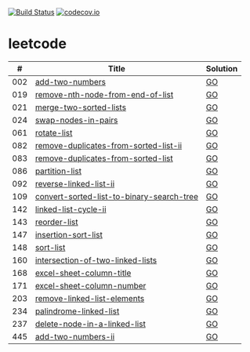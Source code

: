 [![Build Status](https://www.travis-ci.org/caoxiaolin/leetcode.svg?branch=master)](https://www.travis-ci.org/caoxiaolin/leetcode)
[![codecov.io](https://codecov.io/github/caoxiaolin/leetcode/coverage.svg?branch=master)](https://codecov.io/github/caoxiaolin/leetcode?branch=master)

# leetcode

| # | Title | Solution |
|---| ----- | -------- |
|002|[add-two-numbers](https://leetcode-cn.com/problems/add-two-numbers/description/)|[GO](./src/002.add-two-numbers.go)|
|019|[remove-nth-node-from-end-of-list](https://leetcode-cn.com/problems/remove-nth-node-from-end-of-list/description/)|[GO](./src/019.remove-nth-node-from-end-of-list.go)|
|021|[merge-two-sorted-lists](https://leetcode-cn.com/problems/merge-two-sorted-lists/description/)|[GO](./src/021.merge-two-sorted-lists.go)|
|024|[swap-nodes-in-pairs](https://leetcode-cn.com/problems/swap-nodes-in-pairs/description/)|[GO](./src/024.swap-nodes-in-pairs.go)|
|061|[rotate-list](https://leetcode-cn.com/problems/rotate-list/description/)|[GO](./src/061.rotate-list.go)|
|082|[remove-duplicates-from-sorted-list-ii](https://leetcode-cn.com/problems/remove-duplicates-from-sorted-list-ii/description/)|[GO](./src/082.remove-duplicates-from-sorted-list-ii.go)|
|083|[remove-duplicates-from-sorted-list](https://leetcode-cn.com/problems/remove-duplicates-from-sorted-list/description/)|[GO](./src/083.remove-duplicates-from-sorted-list.go)|
|086|[partition-list](https://leetcode-cn.com/problems/partition-list/description/)|[GO](./src/086.partition-list.go)|
|092|[reverse-linked-list-ii](https://leetcode-cn.com/problems/reverse-linked-list-ii/description/)|[GO](./src/092.reverse-linked-list-ii.go)|
|109|[convert-sorted-list-to-binary-search-tree](https://leetcode-cn.com/problems/convert-sorted-list-to-binary-search-tree/description/)|[GO](./src/109.convert-sorted-list-to-binary-search-tree.go)|
|142|[linked-list-cycle-ii](https://leetcode-cn.com/problems/linked-list-cycle-ii/description/)|[GO](./src/142.linked-list-cycle-ii.go)|
|143|[reorder-list](https://leetcode-cn.com/problems/reorder-list/description/)|[GO](./src/143.reorder-list.go)|
|147|[insertion-sort-list](https://leetcode-cn.com/problems/insertion-sort-list/description/)|[GO](./src/147.insertion-sort-list.go)|
|148|[sort-list](https://leetcode-cn.com/problems/sort-list/description/)|[GO](./src/148.sort-list.go)|
|160|[intersection-of-two-linked-lists](https://leetcode-cn.com/problems/intersection-of-two-linked-lists/description/)|[GO](./src/160.intersection-of-two-linked-lists.go)|
|168|[excel-sheet-column-title](https://leetcode-cn.com/problems/excel-sheet-column-title/description/)|[GO](./src/168.excel-sheet-column-title.go)|
|171|[excel-sheet-column-number](https://leetcode-cn.com/problems/excel-sheet-column-number/description/)|[GO](./src/171.excel-sheet-column-number.go)|
|203|[remove-linked-list-elements](https://leetcode-cn.com/problems/remove-linked-list-elements/description/)|[GO](./src/203.remove-linked-list-elements.go)|
|234|[palindrome-linked-list](https://leetcode-cn.com/problems/palindrome-linked-list/description/)|[GO](./src/234.palindrome-linked-list.go)|
|237|[delete-node-in-a-linked-list](https://leetcode-cn.com/problems/delete-node-in-a-linked-list/description/)|[GO](./src/237.delete-node-in-a-linked-list.go)|
|445|[add-two-numbers-ii](https://leetcode-cn.com/problems/add-two-numbers-ii/description/)|[GO](./src/445.add-two-numbers-ii.go)|